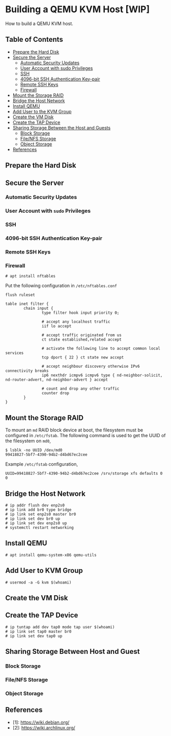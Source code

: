 # Building a QEMU KVM Host [WIP]
How to build a QEMU KVM host.

## Table of Contents

<!-- vim-markdown-toc GFM -->

* [Prepare the Hard Disk](#prepare-the-hard-disk)
* [Secure the Server](#secure-the-server)
    * [Automatic Security Updates](#automatic-security-updates)
    * [User Account with sudo Privileges](#user-account-with-sudo-privileges)
    * [SSH](#ssh)
    * [4096-bit SSH Authentication Key-pair](#4096-bit-ssh-authentication-key-pair)
    * [Remote SSH Keys](#remote-ssh-keys)
    * [Firewall](#firewall)
* [Mount the Storage RAID](#mount-the-storage-raid)
* [Bridge the Host Network](#bridget-the-host-network)
* [Install QEMU](#install-qemu)
* [Add User to the KVM Group](#add-user-to-the-kvm-group)
* [Create the VM Disk](#create-the-vm-disk)
* [Create the TAP Device](#create-the-tap-device)
* [Sharing Storage Between the Host and Guests](#sharing-storage-between-the-host-and-guest)
    * [Block Storage](#block-storage)
    * [File/NFS Storage](#file-nfs-storage)
    * [Object Storage](#object-storage)
* [References](#references)

<!-- vim-markdown-toc -->

## Prepare the Hard Disk

## Secure the Server

### Automatic Security Updates

### User Account with `sudo` Privileges

### SSH

### 4096-bit SSH Authentication Key-pair

### Remote SSH Keys

### Firewall

```
# apt install nftables
```

Put the following configuration in `/etc/nftables.conf`

```
flush ruleset

table inet filter {
        chain input {
                type filter hook input priority 0;

                # accept any localhost traffic
                iif lo accept

                # accept traffic originated from us
                ct state established,related accept

                # activate the following line to accept common local services
                tcp dport { 22 } ct state new accept

                # accept neighbour discovery otherwise IPv6 connectivity breaks
                ip6 nexthdr icmpv6 icmpv6 type { nd-neighbor-solicit,  nd-router-advert, nd-neighbor-advert } accept

                # count and drop any other traffic
                counter drop
        }
}
```

## Mount the Storage RAID

To mount an `md` RAID block device at boot, the filesystem must be configured in `/etc/fstab`. The following command is used to get the UUID of the filesystem on `md0`,

```
$ lsblk -no UUID /dev/md0 
99418827-5bf7-4390-94b2-d4bd67ec2cee
```

Example `/etc/fstab` configuration,

```
UUID=99418827-5bf7-4390-94b2-d4bd67ec2cee /srv/storage xfs defaults 0 0
```

## Bridge the Host Network

```
# ip addr flush dev enp2s0
# ip link add br0 type bridge
# ip link set enp2s0 master br0
# ip link set dev br0 up
# ip link set dev enp2s0 up
# systemctl restart networking
```

## Install QEMU

```
# apt install qemu-system-x86 qemu-utils
```

## Add User to KVM Group

```
# usermod -a -G kvm $(whoami)
```

## Create the VM Disk

## Create the TAP Device

```
# ip tuntap add dev tap0 mode tap user $(whoami)
# ip link set tap0 master br0
# ip link set dev tap0 up
```

## Sharing Storage Between Host and Guest

### Block Storage

### File/NFS Storage

### Object Storage

## References

- \[1\]: https://wiki.debian.org/
- \[2\]: https://wiki.archlinux.org/ 
